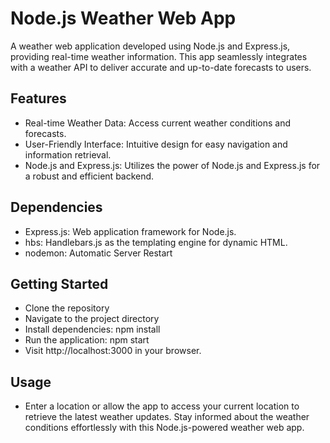 
# Node.js Weather Web App

A weather web application developed using Node.js and Express.js, providing real-time weather information. This app seamlessly integrates with a weather API to deliver accurate and up-to-date forecasts to users.



## Features

* Real-time Weather Data: Access current weather conditions and forecasts.
* User-Friendly Interface: Intuitive design for easy navigation and information retrieval.
* Node.js and Express.js: Utilizes the power of Node.js and Express.js for a robust and efficient backend.




## Dependencies

* Express.js: Web application framework for Node.js.
* hbs: Handlebars.js as the templating engine for dynamic HTML.
* nodemon: Automatic Server Restart
## Getting Started

* Clone the repository
* Navigate to the project directory
* Install dependencies: npm install
* Run the application: npm start
* Visit http://localhost:3000 in your browser.
## Usage

* Enter a location or allow the app to access your current location to retrieve the latest weather updates. Stay informed about the weather conditions effortlessly with this Node.js-powered weather web app.



